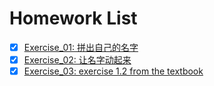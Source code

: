 # Homework List
- [x] [Exercise_01: 拼出自己的名字](https://github.com/zhousiyuan12138/compuational_physics_N2015301020051/blob/master/Exercise_01.md)
- [x] [Exercise_02: 让名字动起来](https://github.com/zhousiyuan12138/compuational_physics_N2015301020051/blob/master/Exercise_02.md)
- [x] [Exercise_03: exercise 1.2 from the textbook](https://github.com/zhousiyuan12138/compuational_physics_N2015301020051/tree/master/Exercise%2003)
